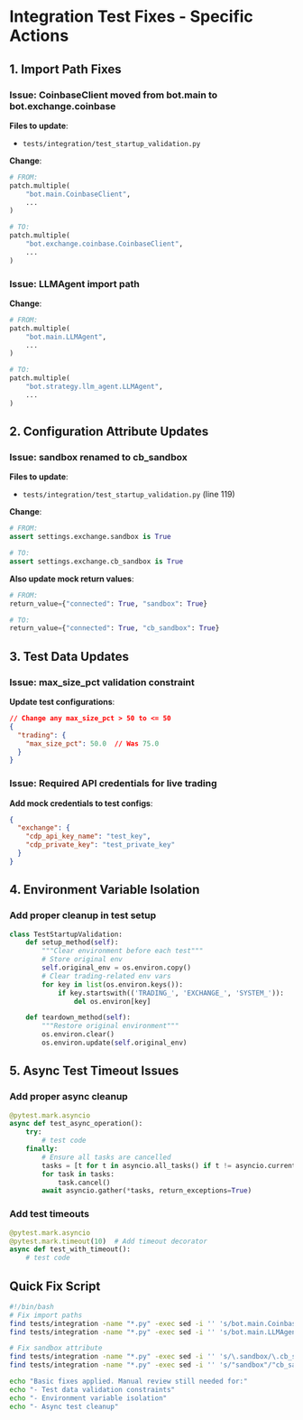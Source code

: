 # Integration Test Fixes - Specific Actions

## 1. Import Path Fixes

### Issue: CoinbaseClient moved from bot.main to bot.exchange.coinbase

**Files to update**:
- `tests/integration/test_startup_validation.py`

**Change**:
```python
# FROM:
patch.multiple(
    "bot.main.CoinbaseClient",
    ...
)

# TO:
patch.multiple(
    "bot.exchange.coinbase.CoinbaseClient",
    ...
)
```

### Issue: LLMAgent import path

**Change**:
```python
# FROM:
patch.multiple(
    "bot.main.LLMAgent",
    ...
)

# TO:
patch.multiple(
    "bot.strategy.llm_agent.LLMAgent",
    ...
)
```

## 2. Configuration Attribute Updates

### Issue: sandbox renamed to cb_sandbox

**Files to update**:
- `tests/integration/test_startup_validation.py` (line 119)

**Change**:
```python
# FROM:
assert settings.exchange.sandbox is True

# TO:
assert settings.exchange.cb_sandbox is True
```

**Also update mock return values**:
```python
# FROM:
return_value={"connected": True, "sandbox": True}

# TO:
return_value={"connected": True, "cb_sandbox": True}
```

## 3. Test Data Updates

### Issue: max_size_pct validation constraint

**Update test configurations**:
```json
// Change any max_size_pct > 50 to <= 50
{
  "trading": {
    "max_size_pct": 50.0  // Was 75.0
  }
}
```

### Issue: Required API credentials for live trading

**Add mock credentials to test configs**:
```json
{
  "exchange": {
    "cdp_api_key_name": "test_key",
    "cdp_private_key": "test_private_key"
  }
}
```

## 4. Environment Variable Isolation

### Add proper cleanup in test setup

```python
class TestStartupValidation:
    def setup_method(self):
        """Clear environment before each test"""
        # Store original env
        self.original_env = os.environ.copy()
        # Clear trading-related env vars
        for key in list(os.environ.keys()):
            if key.startswith(('TRADING_', 'EXCHANGE_', 'SYSTEM_')):
                del os.environ[key]

    def teardown_method(self):
        """Restore original environment"""
        os.environ.clear()
        os.environ.update(self.original_env)
```

## 5. Async Test Timeout Issues

### Add proper async cleanup

```python
@pytest.mark.asyncio
async def test_async_operation():
    try:
        # test code
    finally:
        # Ensure all tasks are cancelled
        tasks = [t for t in asyncio.all_tasks() if t != asyncio.current_task()]
        for task in tasks:
            task.cancel()
        await asyncio.gather(*tasks, return_exceptions=True)
```

### Add test timeouts

```python
@pytest.mark.asyncio
@pytest.mark.timeout(10)  # Add timeout decorator
async def test_with_timeout():
    # test code
```

## Quick Fix Script

```bash
#!/bin/bash
# Fix import paths
find tests/integration -name "*.py" -exec sed -i '' 's/bot.main.CoinbaseClient/bot.exchange.coinbase.CoinbaseClient/g' {} \;
find tests/integration -name "*.py" -exec sed -i '' 's/bot.main.LLMAgent/bot.strategy.llm_agent.LLMAgent/g' {} \;

# Fix sandbox attribute
find tests/integration -name "*.py" -exec sed -i '' 's/\.sandbox/\.cb_sandbox/g' {} \;
find tests/integration -name "*.py" -exec sed -i '' 's/"sandbox"/"cb_sandbox"/g' {} \;

echo "Basic fixes applied. Manual review still needed for:"
echo "- Test data validation constraints"
echo "- Environment variable isolation"
echo "- Async test cleanup"
```
